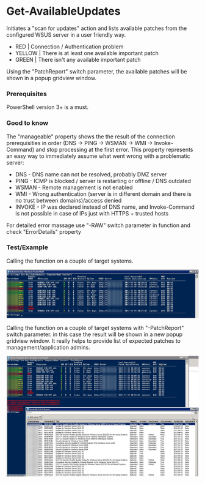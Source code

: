 # Get-AvailableUpdates
 Initiates a "scan for updates" action and lists available patches from the configured WSUS server in a user friendly way.
   * RED    | Connection / Authentication problem
   * YELLOW | There is at least one available important patch
   * GREEN  | There isn't any available important patch
   
Using the "PatchReport" switch parameter, the available patches will be shown in a popup gridview window.
 
  
### Prerequisites
PowerShell version 3+ is a must.

### Good to know
The "manageable" property shows the the result of the connection prerequisities in order (DNS -> PING -> WSMAN -> WMI -> Invoke-Command) and stop processing at the first error. This property represents an easy way to immediately assume what went wrong with a problematic server:
  * DNS - DNS name can not be resolved, probably DMZ server
  * PING - ICMP is blocked / server is restarting or offline / DNS outdated
  * WSMAN - Remote management is not enabled
  * WMI - Wrong authentication (server is in different domain and there is no trust between domains)/access denied
  * INVOKE - IP was declared instead of DNS name, and Invoke-Command is not possible in case of IPs just with HTTPS + trusted hosts
  
 For detailed error massage use "-RAW" switch parameter in function and check "ErrorDetails" property

### Test/Example
Calling the function on a couple of target systems. 

![alt tag](https://raw.githubusercontent.com/bsajtos/Get-AvailableUpdates/master/TEST_Get-AvailableUpdates.jpg)

Calling the function on a couple of target systems with "-PatchReport" switch parameter. in this case the result will be shown in a new popup gridview window. It really helps to provide list of expected patches to management/application admins.

![alt tag](https://raw.githubusercontent.com/bsajtos/Get-AvailableUpdates/master/TEST2_Get-AvailableUpdates.jpg)

